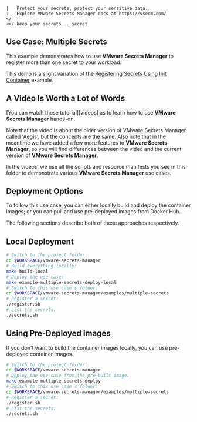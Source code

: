 ```text
|   Protect your secrets, protect your sensitive data.
:   Explore VMware Secrets Manager docs at https://vsecm.com/
</
<>/ keep your secrets... secret
```

## Use Case: Multiple Secrets

This example demonstrates how to use **VMware Secrets Manager** to register more 
than one secret to your workload.

This demo is a slight variation of the 
[Registering Secrets Using Init Container](../using-init-container)
example.

## A Video Is Worth a Lot of Words

[You can watch these tutorial][videos] as to learn how to use **VMware
Secrets Manager** hands-on.

Note that the video is about the older version of VMware Secrets Manager,
called 'Aegis', but the concepts are the same. Also note that in the meantime
we have added a few more features to **VMware Secrets Manager**, so you will
find differences between the video and the current version of **VMware Secrets
Manager**.

In the videos, we use all the scripts and resource manifests you see in this
folder to demonstrate various **VMware Secrets Manager** use cases.

[video]: https://vimeo.com/v0lkan/vsecm-use-cases "VSecM Use Cases"

## Deployment Options

To follow this use case, you can either locally build and deploy the container
images; or you can pull and use pre-deployed images from Docker Hub.

The following sections describe both of these approaches respectively.

## Local Deployment

```bash
# Switch to the project folder:
cd $WORKSPACE/vmware-secrets-manager
# Build everything locally:
make build-local
# Deploy the use case:
make example-multiple-secrets-deploy-local
# Switch to this use case's folder:
cd $WORKSPACE/vmware-secrets-manager/examples/multiple-secrets
# Register a secret:
./register.sh
# List the secrets.
./secrets.sh
```

## Using Pre-Deployed Images

If you don't want to build the container images locally, you can use
pre-deployed container images.

```bash 
# Switch to the project folder:
cd $WORKSPACE/vmware-secrets-manager
# Deploy the use case from the pre-built image.
make example-multiple-secrets-deploy
# Switch to this use case's folder:
cd $WORKSPACE/vmware-secrets-manager/examples/multiple-secrets
# Register a secret:
./register.sh
# List the secrets.
./secrets.sh
```
